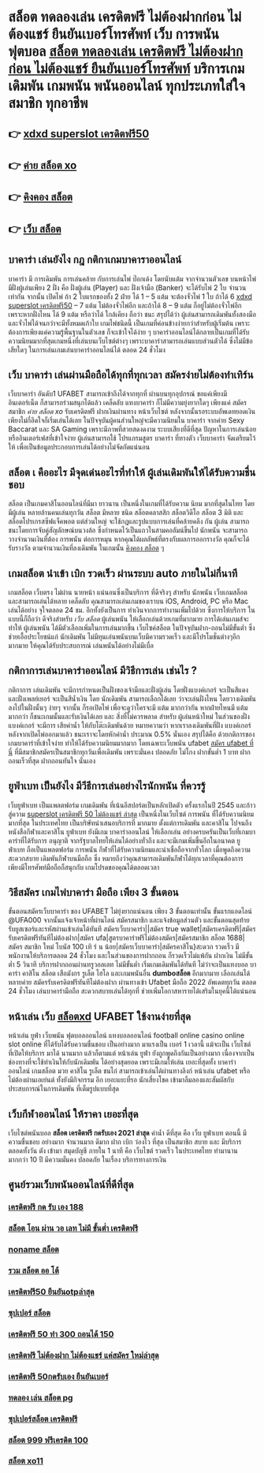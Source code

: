 # สล็อต ทดลองเล่น เครดิตฟรี ไม่ต้องฝากก่อน ไม่ต้องแชร์ ยืนยันเบอร์โทรศัพท์ เว็บ  การพนันฟุตบอล  [สล็อต ทดลองเล่น เครดิตฟรี ไม่ต้องฝากก่อน ไม่ต้องแชร์ ยืนยันเบอร์โทรศัพท์](https://bio.link/tisawago) บริการเกมเดิมพัน เกมพนัน พนันออนไลน์ ทุกประเภทใส่ใจ สมาชิก ทุกอาชีพ

## 👉 [xdxd superslot เครดิตฟรี50](https://bio.link/tisawago)
## 👉 [ค่าย สล็อต xo](https://member.mabet.net/?action=login)
## 👉 [คิงคอง สล็อต](https://mabet.net/pg-slot-credit-free/)
## 👉 [เว็บ สล็อต](https://mabet.net/)

## บาคาร่า เล่นยังไง กฎ กติกาเกมบาคาราออนไลน์

บาคาร่า มี  การเดิมพัน  การเล่นคล้าย กับการเล่นไพ่ ป๊อกเด้ง โดยนับแต้ม จากจำนวนตัวเลข บนหน้าไพ่ มีฝั่งผู้เล่นเพียง 2 ฝั่ง คือ ฝั่งผู้เล่น (Player)  และ ฝั่งเจ้ามือ (Banker) จะได้รับไพ่ 2 ใบ จำนวน เท่ากัน จากนั้น เปิดไพ่ ถ้า 2 ใบแรกของทั้ง 2 ฝ่าย ได้ 1 – 5 แต้ม จะต้องจั่วไพ่ 1 ใบ ถ้าได้ 6 [xdxd superslot เครดิตฟรี50](https://member.mabet.net/?action=login) – 7 แต้ม ไม่ต้องจั่วไพ่อีก  และถ้าได้ 8 – 9 แต้ม ก็อยู่ไม่ต้องจั่วไพ่อีก เพราะหากฝั่งไหน ได้ 9 แต้ม หรือว่าได้ ใกล้เคียง ถือว่า ชนะ สรุปได้ว่า ผู้เล่นสามารถเดิมพันทั้งสองมือและจั่วไพ่ได้จนกว่าจะมีทั้งหมดเก้าใบ  เกมไพ่ชนิดนี้  เป็นเกมที่ค่อนข้างง่ายกว่าสำหรับผู้เริ่มต้น เพราะต้องการเพียงแค่ความรู้พื้นฐานในตัวเลข ก็จะเข้าใจได้ง่าย ๆ บาคาร่าออนไลน์ได้กลายเป็นเกมที่ได้รับความนิยมมากที่สุดเกมหนึ่งที่เล่นบนเว็บไซต์ต่างๆ เพราะบาคาร่าสามารถเล่นแบบส่วนตัวได้ ซึ่งไม่มีข้อเสียใดๆ ในการเล่นเกมเล่นบาคาร่าออนไลน์ได้  ตลอด 24 ชั่วโมง

## เว็บ บาคาร่า เล่นผ่านมือถือได้ทุกที่ทุกเวลา สมัครง่ายไม่ต้องทำเทิร์น

 เว็บบาคาร่า อันดับ1 UFABET สามารถเข้าถึงได้จากทุกที่ ผ่านบนทุกอุปกรณ์ ขอแค่เพียงมีอินเตอร์เน็ต ก็สามารถร่วมสนุกได้แล้ว  เคล็ดลับ  แทงบาคาร่า ก็ไม่มีความยุ่งยากใดๆ เพียงแค่ สมัครสมาชิก *ค่าย สล็อต xo*  รับเครดิตฟรี  ฝากเงินผ่านทาง หน้าเว็บไซต์ หลังจากนั้นรอระบบอัพเดทยอดเงิน เพียงไม่กี่อึดใจก็เริ่มเล่นได้เลย ในปัจจุบันผู้คนส่วนใหญ่จะมีความนิยมใน บาคาร่า จากค่าย Sexy Baccarat และ SA Gaming เพราะมีภาพที่สวยสดงดงาม ระบบเสียงที่ดีที่สุด ปัญหาในการเล่นน้อย หรืออินเตอร์เฟสที่เข้าใจง่าย ผู้เล่นสามารถใช้ โปรแกรมสูตร บาคาร่า ที่ทางตัว เว็บบาคาร่า จัดเตรียมไว้ให้ เพื่อเป็นข้อมูลประกอบการเล่นได้อย่างไม่จัดกัดแน่นอน 


## สล็อต เ คืออะไร มีจุดเด่นอะไรที่ทำให้ ผู้เล่นเดิมพันให้ได้รับความชื่นชอบ 

สล็อต เป็นเกมคาสิโนออนไลน์ที่มีมา ยาวนาน เป็นหนึ่งในเกมที่ได้รับความ นิยม มากที่สุดในไทย โดยมีผู้เล่น หลายล้านคนเล่นทุกวัน สล็อต มีหลาย ชนิด  สล็อตคลาสสิก สล็อตวิดีโอ สล็อต 3 มิติ และสล็อตโปรเกรสซีฟแจ็คพอต แต่ส่วนใหญ่ จะใช้กฎและรูปแบบการเล่นที่คล้ายคลึง กัน ผู้เล่น สามารถชนะโดยการจับคู่สัญลักษณ์บนวงล้อ ซึ่งกำหนดไว้เป็นแถวในสามคอลัมน์ขึ้นไป นักพนัน จะสามารถ วางจำนวนเงินที่ต้อง การพนัน ต่อการหมุน หากคุณได้ผลลัพธ์ที่ตรงกับผลการออกรางวัล คุณก็จะได้ รับรางวัล ตามจำนวนเงินที่ลงเดิมพัน ในเกมนั้น [คิงคอง สล็อต](https://mabet.net/) ๆ


## เกมสล็อต  นำเข้า   เบิก  รวดเร็ว ผ่านระบบ auto ภายในไม่กี่นาที 

เกมสล็อต เว็บตรง ไม่ผ่าน นายหน้า แน่นอนซึ่งเป็นบริการ ที่ดีจริงๆ สำหรับ นักพนัน เว็บเกมสล็อต  และสามารถเล่นได้หลาย เคล็ดลับ คุณสามารถเล่นเกมของเราบน iOS, Android, PC หรือ Mac เล่นได้อย่าง จุใจตลอด 24 ชม. อีกทั้งยังเป็นการ ทำเงินจากการทำงานเพิ่มไปด้วย ซึ่งการให้บริการ ในแบบนี้ก็ถือว่า ดีจริงสำหรับ *เว็บ สล็อต* ผู้เล่นพนัน ให้เลือกเล่นด้วยเกมที่มากมาย การได้เล่นเกมส์จะทำให้  ผู้เล่นพนัน  ได้มีตัวเลือกเพิ่มในการเล่นมากขึ้น  เว็บไซค์สล็อต ในปัจจุบันฝาก-ถอนไม่มีขั้นต่ำ ซึ่งช่วยเอื้อประโยชน์แก่  นักเดิมพัน  ไม่มีทุนเล่นพนันบนเว็บมีความรวดเร็ว และมีโปรโมชั่นต่างๆอีกมากมาย ให้คุณได้รับประสบการณ์  เล่นพนันได้อย่างไม่มีเบื่อ

## กติกาการเล่นบาคาร่าออนไลน์ มีวิธีการเล่น เช่นไร  ?

กติกาการ เล่นเดิมพัน  จะมีการกำหนดเป็นฝั่งของเจ้ามือและฝั่งผู้เล่น โดยฝั่งแบงค์เกอร์ จะเป็นสีแดง และฝั่งเพลย์เยอร์ จะเป็นสีน้ำเงิน โดย นักเดิมพัน  สามารถเลือกได้เลย ว่าจะเล่นฝั่งไหน โดยวางเดิมพันลงไปในฝั่งนั้นๆ ง่ายๆ จากนั้น ก็รอเปิดไพ่ เพื่อจะดูว่าใครจะมี แต้ม มากกว่ากัน หากฝ่ายไหนมี แต้ม มากกว่า ก็ชนะเกมนั้นและรับเงินได้เลย และ  สิ่งที่ไม่ควรพลาด สำหรับ ผู้เล่นหน้าใหม่ ในส่วนของฝั่ง แบงค์เกอร์ จะมีการ เสียค่าน้ำ ให้กับโต๊ะเดิมพันด้วย  หมายความว่า หากเราลงเดิมพันที่ฝั่ง แบงค์เกอร์ หลังจากเปิดไพ่ออกมาแล้ว ชนะเราจะโดยหักค่าน้ำ ประมาณ 0.5% นั่นเอง  สรุปได้คือ ด้วยกติการของเกมบาคาร่าที่เข้าใจง่าย ทำให้ได้รับความนิยมมากมาก โดยเฉพาะเว็บพนัน ufabet  [สมัคร ufabet ที่นี่](https://mabet.net/credit-free-100/) ที่มีสมาชิกสมัครเป็นสมาชิกทุกวันเพื่อเดิมพัน เพราะมั่นคง ปลอดภัย ไม่โกง ฝากขั้นต่ำ 1 บาท  ฝากถอนเร็วที่สุด ฝากถอนทันใจ นั่นเอง

## ยูฟ่าเบท เป็นยังไง มีวีธีการเล่นอย่างไรนักพนัน ที่ควรรู้ 

 เว็บยูฟ่าเบท  เป็นแพลตฟอร์ม เกมเดิมพัน ที่เน้นอีสปอร์ตเป็นหลักเปิดตัว ครั้งแรกในปี 2545 และก้าวสู่ความ [superslot เครดิตฟรี 50 ไม่ต้องแชร์ ล่าสุด](https://mabet.net/register/) เป็นหนึ่งในเว็บไซต์ การพนัน ที่ได้รับความนิยมมากที่สุด ในประเทศไทย เป็นบริษัทนำเสนอบริการที่ มากมาย ตั้งแต่การเดิมพัน และคาสิโน ไปจนถึงหนังสือกีฬาและคาสิโน ยูฟ่าเบท ยังมีเกม บาคาร่าออนไลน์ ให้เลือกเล่น อย่างครบครันเป็นเว็บที่เกมบาคาร่าที่ได้รับการ อนุญาติ จากรัฐบาลไทยให้เล่นได้อย่างทั่วถึง และจะมีเกมเพิ่มขึ้นอีกในอนาคต ยูฟ่าเบท ถือเป็นแพลตฟอร์ม การพนัน กีฬาที่ได้รับความนิยมและน่าเชื่อถือจากทั่วโลก  เมื่อพูดถึงความสะดวกสบาย เดิมพันกีฬาบนมือถือ ซึ่ง หมายถึงว่าคุณสามารถเดิมพันกีฬาได้ทุกเวลาที่คุณต้องการ เพียงมีโทรศัพท์มือถือก็สนุกกับ เกมโปรดของคุณได้ตลอดเวลา


## วิธีสมัคร เกมไพ่บาคาร่า มือถือ เพียง 3 ขั้นตอน

ขั้นตอนสมัครเว็บบาคาร่า ของ UFABET ไม่ยุ่งยากแน่นอน เพียง 3 ขั้นตอนเท่านั้น ขั้นแรกแอดไลน์ @UFA000 จากนั้นแจ้งเจ้าหน้าที่ผ่านไลน์ สมัครสมาชิก และแจ้งข้อมูลส่วนตัว และขั้นตอนสุดท้าย รับยูสเซอร์และรหัสผ่านเข้าเล่นได้ทันที สมัครเว็บบาคาร่า||สมัคร true wallet|สมัครเครดิตฟรี|สมัครรับเครดิตฟรีทันทีไม่ต้องฝาก|สมัคร ufa|สูตรบาคาร่าฟรีไม่ต้องสมัคร|สมัครสมาชิก สล็อต 1688|สมัคร สมาชิก ใหม่ โบนัส 100 เทิ ร์ น น้อย|สมัครเว็บบาคาร่า|สมัครคาสิโน}สะดวก รวดเร็ว มีพนักงานให้บริการตลอด 24 ชั่วโมง และในส่วนของการฝากถอน ก็รวดเร็วไม่แพ้กัน ฝากเงิน ไม่มีขั้นต่ำ 5 วินาที  บริการฝากถอนผ่านทรูวอลเลท ไม่มีขั้นต่ำ  เริ่มเกมเดิมพันได้ทันที ไม่ว่าจะเป็นแทงบอล บาคาร่า คาสิโน สล็อต เสือมังกร รูเล็ต ไฮโล และเกมพนันอื่น **dumboสล็อต** อีกมากมาย เลือกเล่นได้หลายค่าย  สมัครรับเครดิตฟรีทันทีไม่ต้องฝาก ผ่านทางเข้า Ufabet มือถือ 2022 อัพเดตทุกวัน ตลอด 24 ชั่วโมง เล่นบาคาร่ามือถือ สะดวกสบายเล่นได้ทุกที่ ช่วยเพิ่มโอกาสหารายได้เสริมในยุคนี้ได้แน่นอน



## หน้าเล่น เว็บ  [สล็อตxd](https://mabet.net/) UFABET ใช้งานง่ายที่สุด 

หน้าเล่น  ยูฟ่า  เว็บพนัน  ฟุตบอลออนไลน์ แทงบอลออนไลน์ football online  casino online    slot online  ที่ได้รับได้รับความชื่นชอบ เป็นอย่างมาก มาแรงเป็น  เบอร์ 1  เวลานี้  แม้จะเป็น เว็บไซต์ ที่เปิดให้บริการ มาได้  นานมาก แล้วก็ตามแต่ หน้าเล่น  ยูฟ่า ยังถูกพูดถึงกันเป็นอย่างมาก เนื่องจากเป็นช่องทางที่จะใช้ทำเงินให้กับนักเดิมพัน   ได้อย่างสุดยอด  เพราะมีเกมให้เล่น เยอะที่สุดทั้ง  บาคาร่าออนไลน์    เกมสล็อต มวย คาสิโน    รูเล็ต  ชนไก่ สามารถเข้าเล่นได้ผ่านทางลิงก์  หน้าเล่น  ufabet  หรือ ไม่ต้องผ่านเอเย่นต์  ทั้งยังมีกิจกรรม อีก เยอะแยะที่รอ นักเสี่ยงโชค เข้ามาลิ้มลองและสัมผัสกับประสบการณ์ในการเดิมพัน ที่เต็มรูปแบบที่สุด


##  เว็บกีฬาออนไลน์ ให้ราคา  เยอะที่สุด

 เว็บไซต์พนันบอล   **สล็อต เครดิตฟรี กดรับเอง 2021 ล่าสุด** ค่าน้ำ ดีที่สุด  คือ   เว็บ ยูฟ่าเบท   ตอนนี้  มีความชื่นชอบ  อย่างมาก จำนวนมาก   ดีมาก ฝาก   เบิก   ว่องไว ที่สุด  เป็นสมาชิก  สบาย และ มีบริการ   ตลอดทั้งวัน   ตัง   เข้ามา   สมุดบัญชี  ภายใน  1 นาที   คือ   เว็บไซต์  รวดเร็ว  ในประเทศไทย  ทำมานาน  มากกว่า  10 ปี มีความมั่นคง ปลอดภัย ในเรื่อง  บริการทางการเงิน

## ศูนย์รวมเว็บพนันออนไลน์ที่ดีที่สุด

### [เครดิตฟรี กด รับ เอง 188](https://atom.io/themes/สล็อตเว็บแม่%20MABET.net%20เครดิตฟรี%2050%20ยืนยันเบอร์%202021%20ล่าสุด%20008%20สล็อต%20สล็อตแตกหนัก%2020รับ100)
### [สล็อต โอน ผ่าน วอ เลท ไม่มี ขั้นต่ำ เครดิตฟรี](https://atom.io/themes/สล็อตเว็บแม่%20MABET.net%20pg5สล็อต%20008%20สล็อต%20สล็อตแตกหนัก%2020รับ100)
### [noname สล็อต](https://atom.io/themes/สล็อตเว็บแม่%20MABET.net%20สล็อต%20เติม%20truewallet%20ฝากถอน%20ไม่มี%20ขั้น%20ต่ํา%202021%20แตกง่าย%20008%20สล็อต%20สล็อตแตกหนัก%2020รับ100)
### [รวม สล็อต ออ โต้](https://atom.io/themes/สล็อตเว็บแม่%20MABET.net%20เครดิตฟรี%20100%20ไม่ต้องทำกิจกรรม%20008%20สล็อต%20สล็อตแตกหนัก%2020รับ100)
### [เครดิตฟรี50 ยืนยันotpล่าสุด](https://atom.io/themes/สล็อตเว็บแม่%20MABET.net%20สล็อต%20สัตว์%20008%20สล็อต%20สล็อตแตกหนัก%2020รับ100)
### [ซุปเปอร์ สล็อต](https://atom.io/themes/สล็อตเว็บแม่%20MABET.net%20เครดิตฟรี%20ไม่มี%20เงื่อนไข%20กดรับเอง%20008%20สล็อต%20สล็อตแตกหนัก%2020รับ100)
### [เครดิตฟรี 50 ทำ 300 ถอนได้ 150](https://atom.io/themes/สล็อตเว็บแม่%20MABET.net%20เครดิตฟรี%2020กดรับเอง%20008%20สล็อต%20สล็อตแตกหนัก%2020รับ100)
### [เครดิตฟรี ไม่ต้องฝาก ไม่ต้องแชร์ แค่สมัคร ใหม่ล่าสุด](https://atom.io/themes/สล็อตเว็บแม่%20MABET.net%20สล็อต%20เว็บตรงไม่ผ่านเอเย่นต์ไม่มีขั้นต่ํา%20วอเลท%20008%20สล็อต%20สล็อตแตกหนัก%2020รับ100)
### [เครดิตฟรี 50กดรับเอง ยืนยันเบอร์](https://atom.io/themes/สล็อตเว็บแม่%20MABET.net%20wallet%20slot%20เครดิตฟรี%20008%20สล็อต%20สล็อตแตกหนัก%2020รับ100)
### [ทดลอง เล่น สล็อต pg](https://atom.io/themes/สล็อตเว็บแม่%20MABET.net%20lucky%20เครดิตฟรี%20008%20สล็อต%20สล็อตแตกหนัก%2020รับ100)
### [ซุปเปอร์สล็อต เครดิตฟรี](https://atom.io/themes/สล็อตเว็บแม่%20MABET.net%20สล็อต%20xo%20เครดิตฟรี%20008%20สล็อต%20สล็อตแตกหนัก%2020รับ100)
### [สล็อต 999 ฟรีเครดิต 100](https://atom.io/themes/สล็อตเว็บแม่%20MABET.net%20สล็อต%20ยืนยัน%20otp%20รับเครดิตฟรีล่าสุด%20008%20สล็อต%20สล็อตแตกหนัก%2020รับ100)
### [สล็อต xo11](https://atom.io/themes/สล็อตเว็บแม่%20MABET.net%20betflix%20pg%20เครดิตฟรี%2050%20008%20สล็อต%20สล็อตแตกหนัก%2020รับ100)